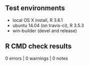 ## Test environments
* local OS X install, R 3.6.1
* ubuntu 14.04 (on travis-ci), R 3.5.3
* win-builder (devel and release)

## R CMD check results

0 errors | 0 warnings | 0 notes

